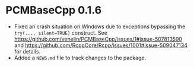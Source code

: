 # PCMBaseCpp 0.1.6

* Fixed an crash situation on Windows due to exceptions bypassing the 
`try(..., silent=TRUE)` construct. See
https://github.com/venelin/PCMBaseCpp/issues/1#issue-507813590 and 
https://github.com/RcppCore/Rcpp/issues/1001#issue-509047134 for details.
* Added a `NEWS.md` file to track changes to the package.
